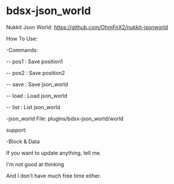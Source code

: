 # bdsx-json_world

Nukkit Json World: https://github.com/OhmFnX2/nukkit-jsonworld

How To Use:

-Commands:

-- pos1 : Save position1

-- pos2 : Save position2

-- save : Save json_world

-- load : Load json_world

-- list : List json_world

  
-json_world File: plugins/bdsx-json_world/world

support:

-Block & Data

If you want to update anything, tell me.

I'm not good at thinking

And I don't have much free time either.

